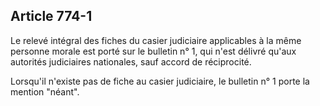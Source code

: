 Article 774-1
----
Le relevé intégral des fiches du casier judiciaire applicables à la même
personne morale est porté sur le bulletin n° 1, qui n'est délivré qu'aux
autorités judiciaires nationales, sauf accord de réciprocité.

Lorsqu'il n'existe pas de fiche au casier judiciaire, le bulletin n° 1 porte la
mention "néant".
